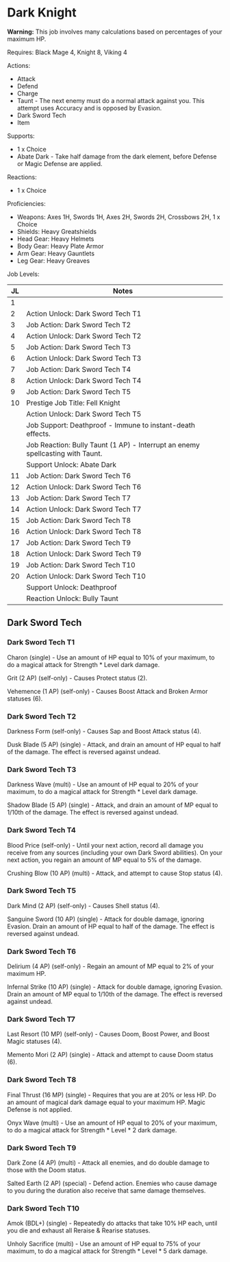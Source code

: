 # Dark Knight

**Warning:** This job involves many calculations based on percentages of your maximum HP.

Requires: Black Mage 4, Knight 8, Viking 4

Actions:

- Attack
- Defend
- Charge
- Taunt - The next enemy must do a normal attack against you. This attempt uses Accuracy and is opposed by Evasion.
- Dark Sword Tech
- Item

Supports:

- 1 x Choice
- Abate Dark - Take half damage from the dark element, before Defense or Magic Defense are applied.

Reactions:

- 1 x Choice

Proficiencies:

- Weapons: Axes 1H, Swords 1H, Axes 2H, Swords 2H, Crossbows 2H, 1 x Choice
- Shields: Heavy Greatshields
- Head Gear: Heavy Helmets
- Body Gear: Heavy Plate Armor
- Arm Gear: Heavy Gauntlets
- Leg Gear: Heavy Greaves

Job Levels:

| JL | Notes |
| --- | --- |
| 1 | 
| 2 | Action Unlock: Dark Sword Tech T1
| 3 | Job Action: Dark Sword Tech T2
| 4 | Action Unlock: Dark Sword Tech T2
| 5 | Job Action: Dark Sword Tech T3
| 6 | Action Unlock: Dark Sword Tech T3
| 7 | Job Action: Dark Sword Tech T4
| 8 | Action Unlock: Dark Sword Tech T4
| 9 | Job Action: Dark Sword Tech T5
| 10 | Prestige Job Title: Fell Knight
|    | Action Unlock: Dark Sword Tech T5
|    | Job Support: Deathproof - Immune to instant-death effects.
|    | Job Reaction: Bully Taunt (1 AP) - Interrupt an enemy spellcasting with Taunt.
|    | Support Unlock: Abate Dark
| 11 | Job Action: Dark Sword Tech T6
| 12 | Action Unlock: Dark Sword Tech T6
| 13 | Job Action: Dark Sword Tech T7
| 14 | Action Unlock: Dark Sword Tech T7
| 15 | Job Action: Dark Sword Tech T8
| 16 | Action Unlock: Dark Sword Tech T8
| 17 | Job Action: Dark Sword Tech T9
| 18 | Action Unlock: Dark Sword Tech T9
| 19 | Job Action: Dark Sword Tech T10
| 20 | Action Unlock: Dark Sword Tech T10
|    | Support Unlock: Deathproof
|    | Reaction Unlock: Bully Taunt

## Dark Sword Tech

### Dark Sword Tech T1

Charon (single) - Use an amount of HP equal to 10% of your maximum, to do a magical attack for Strength * Level dark damage.

Grit (2 AP) (self-only) - Causes Protect status (2).

Vehemence (1 AP) (self-only) - Causes Boost Attack and Broken Armor statuses (6).

### Dark Sword Tech T2

Darkness Form (self-only) - Causes Sap and Boost Attack status (4).

Dusk Blade (5 AP) (single) - Attack, and drain an amount of HP equal to half of the damage. The effect is reversed against undead.

### Dark Sword Tech T3

Darkness Wave (multi) - Use an amount of HP equal to 20% of your maximum, to do a magical attack for Strength * Level dark damage.

Shadow Blade (5 AP) (single) - Attack, and drain an amount of MP equal to 1/10th of the damage. The effect is reversed against undead.

### Dark Sword Tech T4

Blood Price (self-only) - Until your next action, record all damage you receive from any sources (including your own Dark Sword abilities). On your next action, you regain an amount of MP equal to 5% of the damage.

Crushing Blow (10 AP) (multi) - Attack, and attempt to cause Stop status (4).

### Dark Sword Tech T5

Dark Mind (2 AP) (self-only) - Causes Shell status (4).

Sanguine Sword (10 AP) (single) - Attack for double damage, ignoring Evasion. Drain an amount of HP equal to half of the damage. The effect is reversed against undead.

### Dark Sword Tech T6

Delirium (4 AP) (self-only) - Regain an amount of MP equal to 2% of your maximum HP.

Infernal Strike (10 AP) (single) - Attack for double damage, ignoring Evasion. Drain an amount of MP equal to 1/10th of the damage. The effect is reversed against undead.

### Dark Sword Tech T7

Last Resort (10 MP) (self-only) - Causes Doom, Boost Power, and Boost Magic statuses (4).

Memento Mori (2 AP) (single) - Attack and attempt to cause Doom status (6).

### Dark Sword Tech T8

Final Thrust (16 MP) (single) - Requires that you are at 20% or less HP. Do an amount of magical dark damage equal to your maximum HP. Magic Defense is not applied.

Onyx Wave (multi) - Use an amount of HP equal to 20% of your maximum, to do a magical attack for Strength * Level * 2 dark damage.

### Dark Sword Tech T9

Dark Zone (4 AP) (multi) - Attack all enemies, and do double damage to those with the Doom status.

Salted Earth (2 AP) (special) - Defend action. Enemies who cause damage to you during the duration also receive that same damage themselves.

### Dark Sword Tech T10

Amok (BDL+) (single) - Repeatedly do attacks that take 10% HP each, until you die and exhaust all Reraise & Rearise statuses.

Unholy Sacrifice (multi) - Use an amount of HP equal to 75% of your maximum, to do a magical attack for Strength * Level * 5 dark damage.
